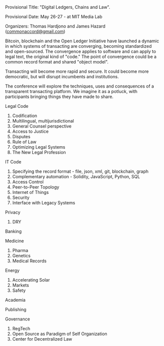 Provisional Title:  "Digital Ledgers, Chains and Law".

Provisional Date:  May 26-27 - at MIT Media Lab

Organizers: Thomas Hardjono and James Hazard  (commonaccord@gmail.com)


Bitcoin, blockchain and the Open Ledger Initiative have launched a dynamic in which systems of transacting are converging, becoming standardized and open-sourced.  The convergence applies to software and can apply to legal text, the original kind of "code."  The point of convergence could be a common record format and shared "object model".

Transacting will become more rapid and secure.  It could become more democratic, but will disrupt incumbents and institutions.

The conference will explore the techniques, uses and consequences of a transparent transacting platform.  We imagine it as a potluck, with participants bringing things they have made to share.


Legal Code

1. Codification
2. Multilingual, multijurisdictional
2. General Counsel perspective
3. Access to Justice
4. Disputes
5. Rule of Law
6. Optimizing Legal Systems
7. The New Legal Profession


IT Code

1. Specifying the record format - file, json, xml, git, blockchain, graph
2. Complementary automation - Solidity, JavaScript, Python, SQL
3. Access Control
4. Peer-to-Peer Topology
5. Internet of Things
6. Security
7. Interface with Legacy Systems



Privacy

1. DRY

Banking


Medicine

1. Pharma
2. Genetics
3. Medical Records


Energy

1.  Accelerating Solar
2.  Markets
3.  Safety


Academia

Publishing

Governance

1. RegTech
2. Open Source as Paradigm of Self Organization
3. Center for Decentralized Law


